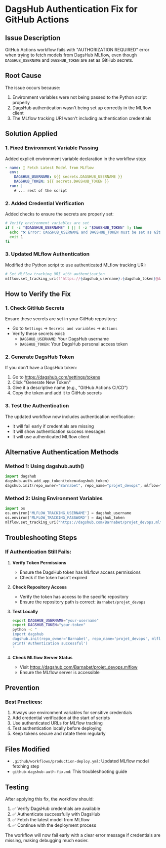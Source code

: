 # DagsHub Authentication Fix for GitHub Actions

## Issue Description
GitHub Actions workflow fails with "AUTHORIZATION REQUIRED" error when trying to fetch models from DagsHub MLflow, even though `DAGSHUB_USERNAME` and `DAGSHUB_TOKEN` are set as GitHub secrets.

## Root Cause
The issue occurs because:
1. Environment variables were not being passed to the Python script properly
2. DagsHub authentication wasn't being set up correctly in the MLflow client
3. The MLflow tracking URI wasn't including authentication credentials

## Solution Applied

### 1. Fixed Environment Variable Passing
Added explicit environment variable declaration in the workflow step:

```yaml
- name: 🤖 Fetch Latest Model from MLflow
  env:
    DAGSHUB_USERNAME: ${{ secrets.DAGSHUB_USERNAME }}
    DAGSHUB_TOKEN: ${{ secrets.DAGSHUB_TOKEN }}
  run: |
    # ... rest of the script
```

### 2. Added Credential Verification
Added checks to ensure the secrets are properly set:

```bash
# Verify environment variables are set
if [ -z "$DAGSHUB_USERNAME" ] || [ -z "$DAGSHUB_TOKEN" ]; then
  echo "❌ Error: DAGSHUB_USERNAME and DAGSHUB_TOKEN must be set as GitHub secrets"
  exit 1
fi
```

### 3. Updated MLflow Authentication
Modified the Python script to use authenticated MLflow tracking URI:

```python
# Set MLflow tracking URI with authentication
mlflow.set_tracking_uri(f"https://{dagshub_username}:{dagshub_token}@dagshub.com/Barnabet/projet_devops.mlflow")
```

## How to Verify the Fix

### 1. Check GitHub Secrets
Ensure these secrets are set in your GitHub repository:
- Go to `Settings` → `Secrets and variables` → `Actions`
- Verify these secrets exist:
  - `DAGSHUB_USERNAME`: Your DagsHub username
  - `DAGSHUB_TOKEN`: Your DagsHub personal access token

### 2. Generate DagsHub Token
If you don't have a DagsHub token:
1. Go to https://dagshub.com/settings/tokens
2. Click "Generate New Token"
3. Give it a descriptive name (e.g., "GitHub Actions CI/CD")
4. Copy the token and add it to GitHub secrets

### 3. Test the Authentication
The updated workflow now includes authentication verification:
- It will fail early if credentials are missing
- It will show authentication success messages
- It will use authenticated MLflow client

## Alternative Authentication Methods

### Method 1: Using dagshub.auth()
```python
import dagshub
dagshub.auth.add_app_token(token=dagshub_token)
dagshub.init(repo_owner="Barnabet", repo_name="projet_devops", mlflow=True)
```

### Method 2: Using Environment Variables
```python
import os
os.environ['MLFLOW_TRACKING_USERNAME'] = dagshub_username
os.environ['MLFLOW_TRACKING_PASSWORD'] = dagshub_token
mlflow.set_tracking_uri("https://dagshub.com/Barnabet/projet_devops.mlflow")
```

## Troubleshooting Steps

### If Authentication Still Fails:

1. **Verify Token Permissions**
   - Ensure the DagsHub token has MLflow access permissions
   - Check if the token hasn't expired

2. **Check Repository Access**
   - Verify the token has access to the specific repository
   - Ensure the repository path is correct: `Barnabet/projet_devops`

3. **Test Locally**
   ```bash
   export DAGSHUB_USERNAME="your-username"
   export DAGSHUB_TOKEN="your-token"
   python -c "
   import dagshub
   dagshub.init(repo_owner='Barnabet', repo_name='projet_devops', mlflow=True)
   print('Authentication successful')
   "
   ```

4. **Check MLflow Server Status**
   - Visit https://dagshub.com/Barnabet/projet_devops.mlflow
   - Ensure the MLflow server is accessible

## Prevention

### Best Practices:
1. Always use environment variables for sensitive credentials
2. Add credential verification at the start of scripts
3. Use authenticated URLs for MLflow tracking
4. Test authentication locally before deploying
5. Keep tokens secure and rotate them regularly

## Files Modified
- `.github/workflows/production-deploy.yml`: Updated MLflow model fetching step
- `github-dagshub-auth-fix.md`: This troubleshooting guide

## Testing
After applying this fix, the workflow should:
1. ✅ Verify DagsHub credentials are available
2. ✅ Authenticate successfully with DagsHub
3. ✅ Fetch the latest model from MLflow
4. ✅ Continue with the deployment process

The workflow will now fail early with a clear error message if credentials are missing, making debugging much easier. 
